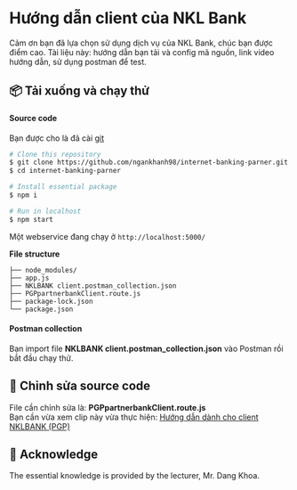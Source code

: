 # Hướng dẫn client của NKL Bank
Cảm ơn bạn đã lựa chọn sử dụng dịch vụ của NKL Bank, chúc bạn được điểm cao.
Tài liệu này: hướng dẫn bạn tải và config mã nguồn, link video hướng dẫn, sử dụng postman để test.
## 📦 Tải xuống và chạy thử
#### Source code

Bạn được cho là đã cài [git](https://git-scm.com/)

```bash
# Clone this repository
$ git clone https://github.com/ngankhanh98/internet-banking-parner.git
$ cd internet-banking-parner

# Install essential package
$ npm i

# Run in localhost
$ npm start
```
Một webservice đang chạy ở `http://localhost:5000/`

**File structure**

```
├── node_modules/
├── app.js
├── NKLBANK client.postman_collection.json
├── PGPpartnerbankClient.route.js
├── package-lock.json
└── package.json
```

#### Postman collection
Bạn import file **NKLBANK client.postman_collection.json** vào Postman rồi bắt đầu chạy thử.

## 🎯 Chỉnh sửa source code
File cần chỉnh sửa là: **PGPpartnerbankClient.route.js**<br>
Bạn cần vừa xem clip này vừa thực hiện: [Hướng dẫn dành cho client NKLBANK (PGP)](https://youtu.be/lMOxCBtjNGM)

## 🙏 Acknowledge
The essential knowledge is provided by the lecturer, Mr. Dang Khoa.
